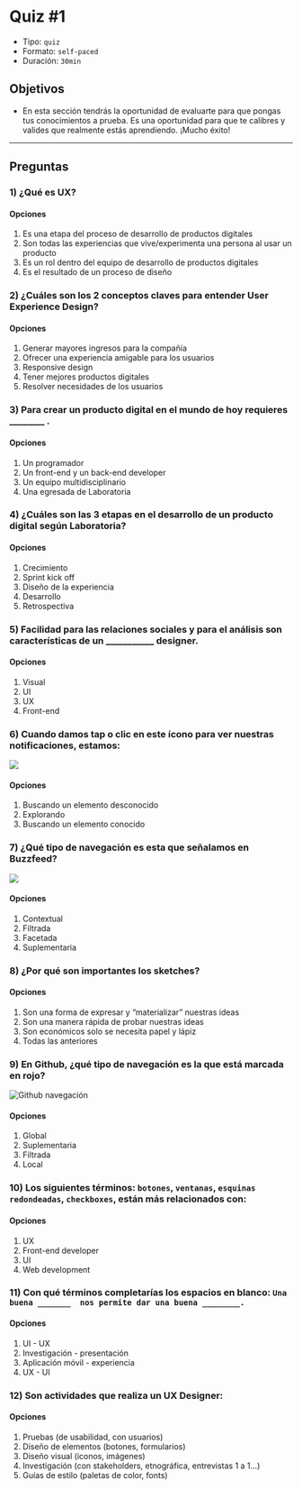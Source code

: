 # Quiz #1

- Tipo: `quiz`
- Formato: `self-paced`
- Duración: `30min`

## Objetivos

- En esta sección tendrás la oportunidad de evaluarte para que pongas tus
  conocimientos a prueba. Es una oportunidad para que te calibres y valides que
  realmente estás aprendiendo. ¡Mucho éxito!

***

## Preguntas

### 1) ¿Qué es UX?

#### Opciones

1. Es una etapa del proceso de desarrollo de productos digitales
2. Son todas las experiencias que vive/experimenta una persona al usar un
   producto
3. Es un rol dentro del equipo de desarrollo de productos digitales
4. Es el resultado de un proceso de diseño

<solution style="display:none;">2</solution>

### 2) ¿Cuáles son los 2 conceptos claves para entender User Experience Design?

#### Opciones

1. Generar mayores ingresos para la compañía
2. Ofrecer una experiencia amigable para los usuarios
3. Responsive design
4. Tener mejores productos digitales
5. Resolver necesidades de los usuarios

<solution style="display:none;">2,5</solution>

### 3) Para crear un producto digital en el mundo de hoy requieres ________ .

#### Opciones

1. Un programador
2. Un front-end y un back-end developer
3. Un equipo multidisciplinario
4. Una egresada de Laboratoria

<solution style="display:none;">3</solution>

### 4) ¿Cuáles son las 3 etapas en el desarrollo de un producto digital según Laboratoria?

#### Opciones

1. Crecimiento
2. Sprint kick off
3. Diseño de la experiencia
4. Desarrollo
5. Retrospectiva

<solution style="display:none;">1,3,4</solution>

### 5) Facilidad para las relaciones sociales y para el análisis son características de un ___________ designer.

#### Opciones

1. Visual
2. UI
3. UX
4. Front-end

<solution style="display:none;">3</solution>

### 6) Cuando damos tap o clic en este ícono para ver nuestras notificaciones, estamos:

![](https://lh3.googleusercontent.com/jc8Aumvx6icMIfCo_NGlJ4i3A-9AHS-wlvXkBrjIuwK5Oe4VEMMQtjYdprUz7mOcYl3RsA5ipCKPG60HSCShPKt0Ez7zNUJallBvlPR0obj8FbYMAD-fZLsPAjzpyO2KzOGDH95LeBc)

#### Opciones

1. Buscando un elemento desconocido
2. Explorando
3. Buscando un elemento conocido

<solution style="display:none;">3</solution>

### 7) ¿Qué tipo de navegación es esta que señalamos en Buzzfeed?

![](https://lh4.googleusercontent.com/g9vSNX42gP5zHrE3jdAsmzDmARyqYNBt-7jkLMIWBoDxv4HYA3c_RXXnhq9qMd7EcM8HTt2W7IxZxRgctU6LTgKKpudZBqsr-xAmgoSKjEITiX0Z71vN5TFdqOJe257rzFMWpbBDojw )

#### Opciones

1. Contextual
2. Filtrada
3. Facetada
4. Suplementaria

<solution style="display:none;">1</solution>

### 8) ¿Por qué son importantes los sketches?

#### Opciones

1. Son una forma de expresar y “materializar” nuestras ideas
2. Son una manera rápida de probar nuestras ideas
3. Son económicos solo se necesita papel y lápiz
4. Todas las anteriores

<solution style="display:none;">4</solution>

### 9) En Github, ¿qué tipo de navegación es la que está marcada en rojo?

![Github navegación](https://lh5.googleusercontent.com/TrippBjrECkQUKevMEIivhnOMV8KAfYiEaDg8lZ4KEtHiP3oWJsl7H2ILwCOinN0KHt_PihzUifgkasg3ZaQUU7dvwhQfWA7grv7LJkQFfacnmMeV2dcJ-RPpfF3BGk4Y6pmRGuzl5U )

#### Opciones

1. Global
2. Suplementaria
3. Filtrada
4. Local

<solution style="display:none;">4</solution>

### 10) Los siguientes términos: `botones`, `ventanas`, `esquinas redondeadas`, `checkboxes`, están más relacionados con:

#### Opciones

1. UX
2. Front-end developer
3. UI
4. Web development

<solution style="display:none;">3</solution>

### 11) Con qué términos completarías los espacios en blanco: `Una buena _______  nos permite dar una buena ________.`

#### Opciones

1. UI - UX
2. Investigación - presentación
3. Aplicación móvil - experiencia
4. UX - UI

<solution style="display:none;">1</solution>

### 12) Son actividades que realiza un UX Designer:

#### Opciones

1. Pruebas (de usabilidad, con usuarios)
2. Diseño de elementos (botones, formularios)
3. Diseño visual (iconos, imágenes)
4. Investigación (con stakeholders, etnográfica, entrevistas 1 a 1…)
5. Guías de estilo (paletas de color, fonts)

<solution style="display:none;">1,4</solution>

